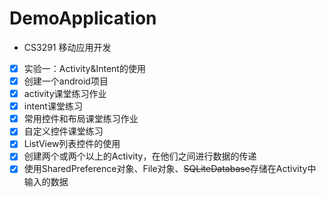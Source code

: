 # DemoApplication

* CS3291 移动应用开发

- [x] 实验一：Activity&Intent的使用
- [x] 创建一个android项目
- [x] activity课堂练习作业
- [x] intent课堂练习
- [x] 常用控件和布局课堂练习作业
- [x] 自定义控件课堂练习
- [x] ListView列表控件的使用
- [x] 创建两个或两个以上的Activity，在他们之间进行数据的传递
- [x] 使用SharedPreference对象、File对象、~~SQLiteDatabase~~存储在Activity中输入的数据
